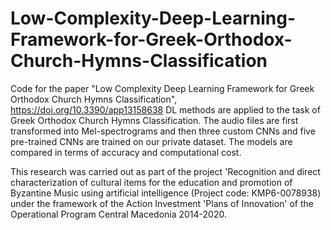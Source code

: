 # Low-Complexity-Deep-Learning-Framework-for-Greek-Orthodox-Church-Hymns-Classification

Code for the paper "Low Complexity Deep Learning Framework for Greek Orthodox Church Hymns Classification", 
https://doi.org/10.3390/app13158638
DL methods are applied to the task of Greek Orthodox Church Hymns Classification. The audio files are first transformed
into Mel-spectrograms and then three custom CNNs and five pre-trained CNNs are trained on our private dataset. The models 
are compared in terms of accuracy and computational cost.

This research was carried out as part of the project 'Recognition and direct characterization of cultural items for the education and promotion of Byzantine Music using artificial intelligence (Project code: KMP6-0078938) under the framework of the Action Investment 'Plans of Innovation' of the Operational Program Central Macedonia 2014-2020.
